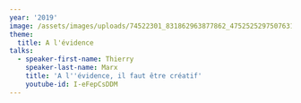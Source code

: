 ```yaml
---
year: '2019'
image: /assets/images/uploads/74522301_831862963877862_4752525297507631104_n.png
theme:
  title: A l'évidence
talks:
  - speaker-first-name: Thierry
    speaker-last-name: Marx
    title: 'A l''évidence, il faut être créatif'
    youtube-id: I-eFepCsDDM
---
```


